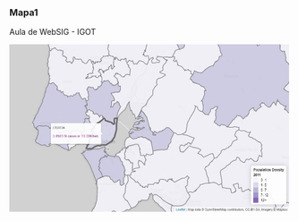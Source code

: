 <h3>Mapa1</h3><p></p>
Aula de WebSIG - IGOT <p></p>
<img src="mapa_github.jpg" alt="imagem mapa1" width="" height="300">
